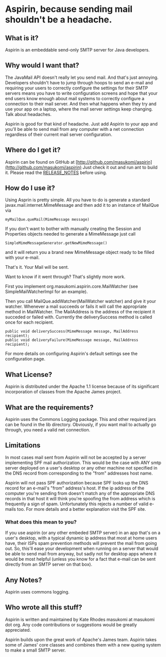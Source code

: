 # Aspirin, because sending mail shouldn't be a headache. #

## What is it? ##

Aspirin is an embeddable send-only SMTP server for Java developers.

## Why would I want that? ## 

The JavaMail API doesn't really let you send mail. And that's just annoying. Developers shouldn't have to jump through hoops to send an e-mail and requiring your users to correctly configure the settings for their SMTP servers means you have to write configuration screens and hope that your end users know enough about mail systems to correctly configure a connection to their mail server. And then what happens when they try and use your app on a laptop, where the mail server settings keep changing. Talk about headaches.

Aspirin is good for that kind of headache. Just add Aspirin to your app and you'll be able to send mail from any computer with a net connection regardless of their current mail server configuration.

## Where do I get it? ## 

Aspirin can be found on GitHub at [http://github.com/masukomi/aspirin](http://github.com/masukomi/aspirin) Just check it out and run ant to build it. Please read the [RELEASE_NOTES](RELEASE_NOTES.mkdn) before using.

## How do I use it? ##

Using Asprin is pretty simple. All you have to do is generate a standard javax.mail.internet.MimeMessage and then add it to an instance of MailQue via 

	myMailQue.queMail(MimeMessage message)

If you don't want to bother with manually creating the Session and Properties objects needed to generate a MimeMessage just call 

	SimpleMimeMessageGenerator.getNewMimeMessage() 

and it will return you a brand new MimeMessage object ready to be filled with your e-mail.

That's it. Your Mail will be sent.

Want to know if it went through? That's slightly more work.

First you implement 
	org.masukomi.aspirin.core.MailWatcher
(see SimpleMailWatcherImpl for an example).

Then you call MailQue.addWatcher(MailWatcher watcher) and give it your watcher. Whenever a mail succeeds or fails it will call the appropriate method in MailWatcher. The MailAddress is the address of the recipient it succeded or failed with. Currently the deliverySuccess method is called once for each recipient.

	public void deliverySuccess(MimeMessage message, MailAddress recipient);
	public void deliveryFailure(MimeMessage message, MailAddress recipient);

For more details on configuring Aspirin's default settings see the configuration page.

## What License? ##

Aspirin is distributed under the Apache 1.1 license because of its significant incorporation of classes from the Apache James project.

## What are the requirements? ##

Aspirin uses the Commons Logging package. This and other required jars can be found in the lib directory.  Obviously, if you want mail to actually go through, you need a valid net connection.

## Limitations ##

In most cases mail sent from Aspirin will not be accepted by a server implementing SPF mail authorization. This would be the case with ANY smtp server deployed on a user's desktop or any other machine not specified in the DNS record from corresponding to the "from" addresses host name.

Aspirin will not pass SPF authorization because SPF looks up the DNS record for an e-mail's "from" address's host. If the ip address of the computer you're sending from doesn't match any of the appropriate DNS records in that host it will think you're spoofing the from address which is frequently a sign of spam. Unfortunately this rejects a number of valid e-mails too. For more details and a better explanation visit the SPF site.

### What does this mean to you? ### 

If you use aspirin (or any other embeded SMTP server) in an app that's on a user's desktop, with a typical dynamic ip address that most at home users have, their ISPs spam prevention methods will prevent the mail from going out. So, this'll ease your development when running on a server that would be able to send mail from anyway, but sadly not for desktop apps where it would be most helpful (unless you know for a fact that e-mail can be sent directly from an SMTP server on that box).

## Any Notes? ##

Aspirin uses commons logging.

## Who wrote all this stuff? ##

Aspirin is written and maintained by Kate Rhodes masukomi at masukomi dot org.  Any code contributions or suggestions would be greatly appreciated.

Aspirin builds upon the great work of Apache's James team. Aspirin takes some of James' core classes and combines them with a new queing system to make a small SMTP server. 
